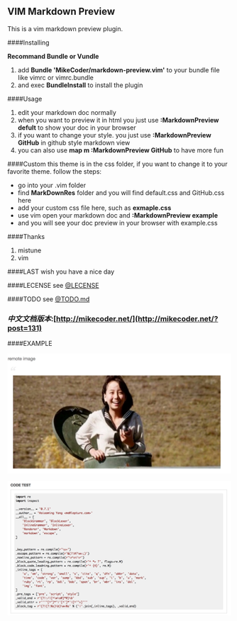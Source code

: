 VIM Markdown Preview
---

This is a vim markdown preview plugin.

####Installing

**Recommand Bundle or Vundle**

1. add **Bundle 'MikeCoder/markdown-preview.vim'** to your bundle file like vimrc or vimrc.bundle
2. and exec **BundleInstall** to install the plugin

####Usage

1. edit your markdown doc normally
2. when you want to preview it in html you just use **:MarkdownPreview defult** to show your doc in your browser
3. if you want to change your style. you just use **:MarkdownPreview GitHub** in github style markdown view
4. you can also use **map <leader>m :MarkdownPreview GitHub<CR>** to have more fun

####Custom
this theme is in the css folder, if you want to change it to your favorite theme. follow the steps:

- go into your .vim folder
- find **MarkDownRes** folder and you will find default.css and GitHub.css here
- add your custom css file here, such as **exmaple.css**
- use vim open your markdown doc and **:MarkdownPreview example**
- and you will see your doc preview in your browser with example.css

####Thanks
1. mistune
2. vim

####LAST
wish you have a nice day

####LECENSE
see [@LECENSE](https://githu.com/MikeCoder/markdown-preview.vim/blob/master/LECENSE)

####TODO
see [@TODO.md](https://github.com/MikeCoder/markdown-preview.vim/blob/master/TODO.md)

### *中文文档版本*:[http://mikecoder.net/](http://mikecoder.net/?post=131)

####EXAMPLE

![Test Image](./images/image-test.png)

![Test Code](./images/code-test.png)

